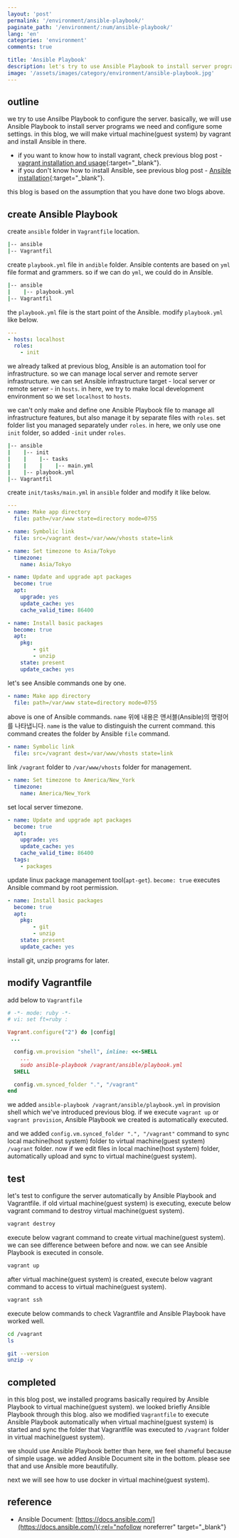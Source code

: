 ```yaml
---
layout: 'post'
permalink: '/environment/ansible-playbook/'
paginate_path: '/environment/:num/ansible-playbook/'
lang: 'en'
categories: 'environment'
comments: true

title: 'Ansible Playbook'
description: let's try to use Ansible Playbook to install server programs and to configure the server.
image: '/assets/images/category/environment/ansible-playbook.jpg'
---
```



## outline
we try to use Ansilbe Playbook to configure the server. basically, we will use Ansible Playbook to install server programs we need and configure some settings. in this blog, we will make virtual machine(guest system) by vagrant and install Ansible in there.

- if you want to know how to install vagrant, check previous blog post - [vagrant installation and usage]({{site.url}}/{{page.categories}}/vagrant-install-and-usage/){:target="_blank"}.
- if you don't know how to install Ansible, see previous blog post - [Ansible installation]({{site.url}}/{{page.categories}}/install-ansible/){:target="_blank"}.

this blog is based on the assumption that you have done two blogs above.

## create Ansible Playbook
create ```ansible``` folder in ```Vagrantfile``` location.

```bash
|-- ansible
|-- Vagrantfil
```

create ```playbook.yml``` file in ```andible``` folder. Ansible contents are based on ```yml``` file format and grammers. so if we can do ```yml```, we could do in Ansible.

```bash
|-- ansible
|    |-- playbook.yml
|-- Vagrantfil
```

the ```playbook.yml``` file is the start point of the Ansible. modify ```playbook.yml``` like below.

```yml
---
- hosts: localhost
  roles:
    - init
```

we already talked at previous blog, Ansible is an automation tool for infrastructure. so we can manage local server and remote server infrastructure. we can set Ansible infrastructure target - local server or remote server - in ```hosts```. in here, we try to make local development environment so we set ```localhost``` to ```hosts```.

we can't only make and define one Ansible Playbook file to manage all infrastructure features, but also manage it by separate files with ```roles```. set folder list you managed separately under ```roles```. in here, we only use one ```init``` folder, so added ```-init``` under ```roles```.

```bash
|-- ansible
|    |-- init
|    |    |-- tasks
|    |    |    |-- main.yml
|    |-- playbook.yml
|-- Vagrantfil
```

create ```init/tasks/main.yml``` in ```ansible``` folder and modify it like below.

```yml
---
- name: Make app directory
  file: path=/var/www state=directory mode=0755

- name: Symbolic link
  file: src=/vagrant dest=/var/www/vhosts state=link

- name: Set timezone to Asia/Tokyo
  timezone:
    name: Asia/Tokyo

- name: Update and upgrade apt packages
  become: true
  apt:
    upgrade: yes
    update_cache: yes
    cache_valid_time: 86400

- name: Install basic packages
  become: true
  apt:
    pkg:
        - git
        - unzip
    state: present
    update_cache: yes
```

let's see Ansible commands one by one.

```yml
- name: Make app directory
  file: path=/var/www state=directory mode=0755
```

above is one of Ansible commands. ```name```
위에 내용은 앤서블(Ansible)의 명령어를 나타냅니다. ```name``` is the value to distinguish the current command. this command creates the folder by Ansible ```file``` command.

```yml
- name: Symbolic link
  file: src=/vagrant dest=/var/www/vhosts state=link
```

link ```/vagrant``` folder to ```/var/www/vhosts``` folder for management.

```yml
- name: Set timezone to America/New_York
  timezone:
    name: America/New_York
```

set local server timezone.

```yml
- name: Update and upgrade apt packages
  become: true
  apt:
    upgrade: yes
    update_cache: yes
    cache_valid_time: 86400
  tags:
    - packages
```

update linux package management tool(```apt-get```). ```become: true``` executes Ansible command by root permission.

```yml
- name: Install basic packages
  become: true
  apt:
    pkg:
        - git
        - unzip
    state: present
    update_cache: yes
```

install git, unzip programs for later.

## modify Vagrantfile
add below to ```Vagrantfile```

```ruby
# -*- mode: ruby -*-
# vi: set ft=ruby :

Vagrant.configure("2") do |config|
 ...

  config.vm.provision "shell", inline: <<-SHELL
    ...
    sudo ansible-playbook /vagrant/ansible/playbook.yml
  SHELL

  config.vm.synced_folder ".", "/vagrant"
end
```

we added ```ansible-playbook /vagrant/ansible/playbook.yml``` in provision shell which we've introduced previous blog. if we execute ```vagrant up``` or ```vagrant provision```, Ansible Playbook we created is automatically executed.

and we added ```config.vm.synced_folder ".", "/vagrant"``` command to sync local machine(host system) folder to virtual machine(guest system) ```/vagrant``` folder. now if we edit files in local machine(host system) folder, automatically upload and sync to virtual machine(guest system).

## test
let's test to configure the server automatically by Ansible Playbook and Vagrantfile. if old virtual machine(guest system) is executing, execute below vagrant command to destroy virtual machine(guest system).

```bash
vagrant destroy
```

execute below vagrant command to create virtual machine(guest system). we can see difference between before and now. we can see Ansible Playbook is executed in console.

```bash
vagrant up
```

after virtual machine(guest system) is created, execute below vagrant command to access to virtual machine(guest system).

```bash
vagrant ssh
```

execute below commands to check Vagrantfile and Ansible Playbook have worked well.

```bash
cd /vagrant
ls

git --version
unzip -v
```

## completed
in this blog post, we installed programs basically required by Ansible Playbook to virtual machine(guest system). we looked briefly Ansible Playbook through this blog. also we modified ```Vagrantfile``` to execute Ansible Playbook automatically when virtual machine(guest system) is started and sync the folder that Vagrantfile was executed to ```/vagrant``` folder in virtual machine(guest system).

we should use Ansible Playbook better than here, we feel shameful because of simple usage. we added Ansible Document site in the bottom. please see that and use Ansible more beautifully.

next we will see how to use docker in virtual machine(guest system).


## reference
- Ansible Document: [https://docs.ansible.com/](https://docs.ansible.com/){:rel="nofollow noreferrer" target="_blank"}